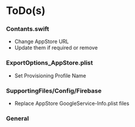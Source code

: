 # ToDo(s)

<!-- Search for LCTODO -->

### Contants.swift
<!--- Change Android Package Names-->
- Change AppStore URL
- Update them if required or remove

### ExportOptions_AppStore.plist
- Set Provisioning Profile Name


### SupportingFiles/Config/Firebase
- Replace AppStore GoogleService-Info.plist files

### General
<!--- Remove unnecessary files under Artwork/ after updating README file-->
<!--- Put Certificates & Provisioning Profiles to Resource/-->
